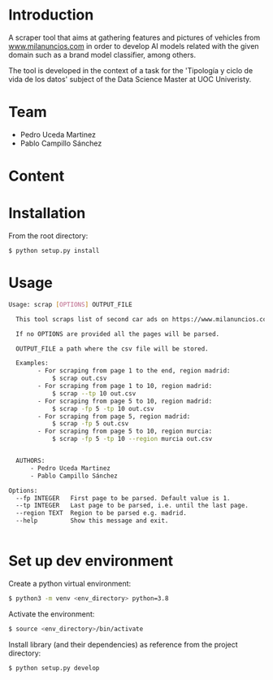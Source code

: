 # Introduction
A scraper tool that aims at gathering features and pictures of vehicles from www.milanuncios.com in order to develop AI  models related with the given domain such as a brand model classifier, among others.

The tool is developed in the context of a task for the 'Tipología y ciclo de vida de los datos' subject of the Data Science Master at UOC Univeristy.

# Team
- Pedro Uceda Martinez
- Pablo Campillo Sánchez

# Content

# Installation

From the root directory:
```
$ python setup.py install
```

# Usage

```bash
Usage: scrap [OPTIONS] OUTPUT_FILE

  This tool scraps list of second car ads on https://www.milanuncios.com/coches-de-segunda-mano-en-<province>/?orden=relevance&fromSearch=<page_number> where <region> is the name of a region in Spain (madrid, andalucia, murcia) and <page_number> is an integer greater or equal than 1. By searching for cars by regions we are able to save where they are being sold.

  If no OPTIONS are provided all the pages will be parsed.

  OUTPUT_FILE a path where the csv file will be stored.

  Examples:
        - For scraping from page 1 to the end, region madrid:
            $ scrap out.csv
        - For scraping from page 1 to 10, region madrid:
            $ scrap --tp 10 out.csv
        - For scraping from page 5 to 10, region madrid:
            $ scrap -fp 5 -tp 10 out.csv
        - For scraping from page 5, region madrid:
            $ scrap -fp 5 out.csv
        - For scraping from page 5 to 10, region murcia:
            $ scrap -fp 5 -tp 10 --region murcia out.csv


  AUTHORS:
      - Pedro Uceda Martinez
      - Pablo Campillo Sánchez

Options:
  --fp INTEGER   First page to be parsed. Default value is 1.
  --tp INTEGER   Last page to be parsed, i.e. until the last page.
  --region TEXT  Region to be parsed e.g. madrid.
  --help         Show this message and exit.
  
```

# Set up dev environment

Create a python virtual environment:
```bash
$ python3 -m venv <env_directory> python=3.8
```

Activate the environment:
```bash
$ source <env_directory>/bin/activate
```

Install library (and their dependencies) as reference from the project directory:
```bash
$ python setup.py develop
```
